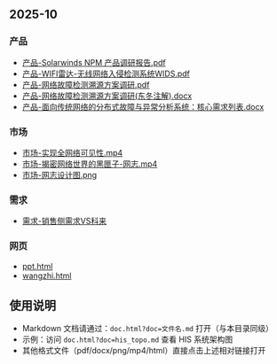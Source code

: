 ## 2025-10

### 产品

- [产品-Solarwinds NPM 产品调研报告.pdf](产品-Solarwinds%20NPM%20产品调研报告.pdf)
- [产品-WIFI雷达-⽆线⽹络⼊侵检测系统WIDS.pdf](产品-WIFI雷达-⽆线⽹络⼊侵检测系统WIDS.pdf)
- [产品-网络故障检测溯源方案调研.pdf](产品-网络故障检测溯源方案调研.pdf)
- [产品-网络故障检测溯源方案调研(东冬注解).docx](产品-网络故障检测溯源方案调研(东冬注解).docx)
- [产品-面向传统网络的分布式故障与异常分析系统：核心需求列表.docx](产品-面向传统网络的分布式故障与异常分析系统：核心需求列表.docx)

### 市场
- [市场-实现全网络可见性.mp4](市场-实现全网络可见性.mp4)
- [市场-揭密网络世界的黑匣子-网志.mp4](市场-揭密网络世界的黑匣子-网志.mp4)
- [市场-网志设计图.png](市场-网志设计图.png)

### 需求
- [需求-销售侧需求VS科来](doc.html?doc=需求-销售侧需求VS科来)

### 网页
- [ppt.html](ppt.html)
- [wangzhi.html](wangzhi.html)

## 使用说明

- Markdown 文档请通过：`doc.html?doc=文件名.md` 打开（与本目录同级）
- 示例：访问 `doc.html?doc=his_topo.md` 查看 HIS 系统架构图
- 其他格式文件（pdf/docx/png/mp4/html）直接点击上述相对链接打开